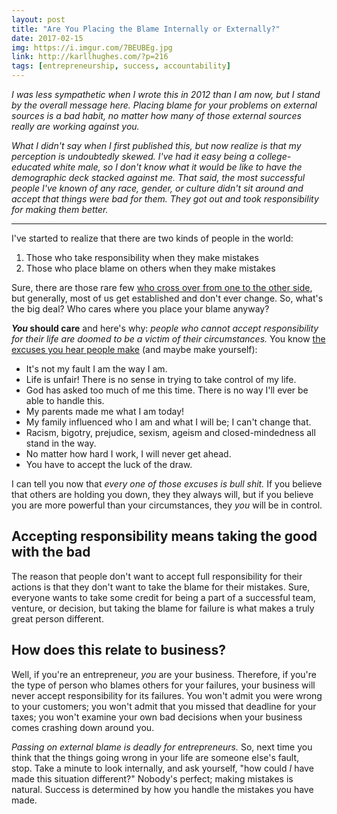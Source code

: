 ```yaml
---
layout: post
title: "Are You Placing the Blame Internally or Externally?"
date: 2017-02-15
img: https://i.imgur.com/7BEUBEg.jpg
link: http://karllhughes.com/?p=216
tags: [entrepreneurship, success, accountability]
---
```

*I was less sympathetic when I wrote this in 2012 than I am now, but I stand by the overall message here. Placing blame for your problems on external sources is a bad habit, no matter how many of those external sources really are working against you.* 

*What I didn't say when I first published this, but now realize is that my perception is undoubtedly skewed. I've had it easy being a college-educated white male, so I don't know what it would be like to have the demographic deck stacked against me. That said, the most successful people I've known of any race, gender, or culture didn't sit around and accept that things were bad for them. They got out and took responsibility for making them better.*

-----

I've started to realize that there are two kinds of people in the world:

1.  Those who take responsibility when they make mistakes
2.  Those who place blame on others when they make mistakes

Sure, there are those rare few [who cross over from one to the other side](http://www.sixwise.com/newsletters/06/05/24/how-to-take-responsibility--amp-stop-blaming-others-even-if-others-are-to-blame.htm), but generally, most of us get established and don't ever change. So, what's the big deal? Who cares where you place your blame anyway? 

**_You_ should care** and here's why: _people who cannot accept responsibility for their life are doomed to be a victim of their circumstances._ You know [the excuses you hear people make](http://www.livestrong.com/article/14698-accepting-personal-responsibility/#ixzz20T3d24Is) (and maybe make yourself):

*   It's not my fault I am the way I am.
*   Life is unfair! There is no sense in trying to take control of my life.
*   God has asked too much of me this time. There is no way I'll ever be able to handle this.
*   My parents made me what I am today!
*   My family influenced who I am and what I will be; I can't change that.
*   Racism, bigotry, prejudice, sexism, ageism and closed-mindedness all stand in the way.
*   No matter how hard I work, I will never get ahead.
*   You have to accept the luck of the draw.

I can tell you now that _every one of those excuses is bull shit._ If you believe that others are holding you down, they they always will, but if you believe you are more powerful than your circumstances, they _you_ will be in control. 

## Accepting responsibility means taking the good with the bad

The reason that people don't want to accept full responsibility for their actions is that they don't want to take the blame for their mistakes. Sure, everyone wants to take some credit for being a part of a successful team, venture, or decision, but taking the blame for failure is what makes a truly great person different.

## How does this relate to business?

Well, if you're an entrepreneur, _you_ are your business. Therefore, if you're the type of person who blames others for your failures, your business will never accept responsibility for its failures. You won't admit you were wrong to your customers; you won't admit that you missed that deadline for your taxes; you won't examine your own bad decisions when your business comes crashing down around you.

_Passing on external blame is deadly for entrepreneurs._ So, next time you think that the things going wrong in your life are someone else's fault, stop. Take a minute to look internally, and ask yourself, "how could _I_ have made this situation different?" Nobody's perfect; making mistakes is natural. Success is determined by how you handle the mistakes you have made.
